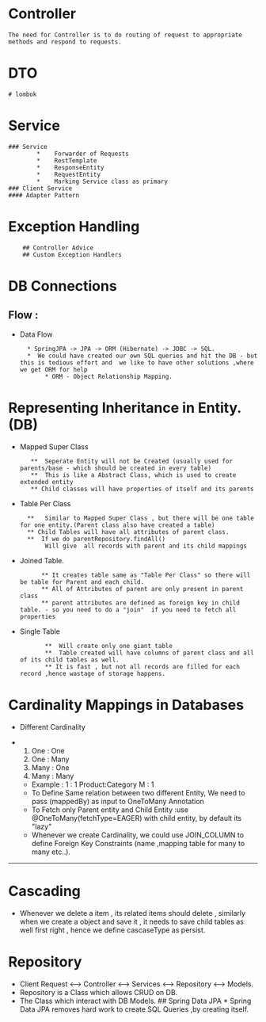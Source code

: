 # Controller
    The need for Controller is to do routing of request to appropriate methods and respond to requests.
# DTO
    # lombok
# Service
    ### Service
            *    Forwarder of Requests
            *    RestTemplate
            *    ResponseEntity
            *    RequestEntity
            *    Marking Service class as primary
    ### Client Service
    #### Adapter Pattern 

# Exception Handling
        ## Controller Advice
        ## Custom Exception Handlers


# DB Connections

## Flow :
* Data Flow

        * SpringJPA -> JPA -> ORM (Hibernate) -> JDBC -> SQL.
        *  We could have created our own SQL queries and hit the DB - but this is tedious effort and  we like to have other solutions ,where we get ORM for help
             * ORM - Object Relationship Mapping.

# Representing Inheritance in Entity.(DB)

  *  Mapped Super Class
            
            **  Seperate Entity will not be Created (usually used for parents/base - which should be created in every table)
            **  This is like a Abstract Class, which is used to create extended entity
            ** Child classes will have properties of itself and its parents
  *   Table Per Class
          
            **   Similar to Mapped Super Class , but there will be one table for one entity.(Parent class also have created a table)  
            ** Child Tables will have all attributes of parent class.
            **  If we do parentRepository.findAll()
                 Will give  all records with parent and its child mappings
  *   Joined Table.
                
                ** It creates table same as "Table Per Class" so there will be table for Parent and each child.
                ** All of Attributes of parent are only present in parent class
                ** parent attributes are defined as foreign key in child table. - so you need to do a "join"  if you need to fetch all properties
  *  Single Table
                
                **  Will create only one giant table
                **  Table created will have columns of parent class and all of its child tables as well.
                ** It is fast , but not all records are filled for each record ,hence wastage of storage happens.

# Cardinality Mappings in Databases
  * Different Cardinality
  * 
    1. One  : One
    2. One  : Many
    3. Many : One
    4. Many : Many

    *   Example  :     1   : 1
                    Product:Category
                       M   : 1
    *   To Define Same relation between two different Entity, We need to pass (mappedBy) as input to OneToMany Annotation
    *   To Fetch only Parent entity and Child Entity :use @OneToMany(fetchType=EAGER) with child entity, by default its "lazy"
    *   Whenever we create Cardinality, we could use JOIN_COLUMN to define Foreign Key Constraints (name ,mapping table for many to many etc..).


---
# Cascading
  *   Whenever we delete a item , its related items should delete , similarly when we create a object and save it , it needs to save child tables as well first right , hence we define cascaseType as persist.

# Repository
  *   Client Request <--> Controller <--> Services <--> Repository <--> Models.
  *   Repository is a Class which allows CRUD on DB.
  *   The Class which interact with DB Models.
    ## Spring Data JPA
    * Spring Data JPA removes hard work to create SQL Queries ,by creating itself.   
